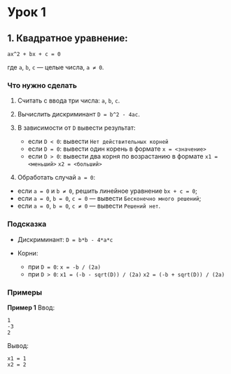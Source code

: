 # Урок 1

## 1. Квадратное уравнение:

```
ax^2 + bx + c = 0
```

где `a`, `b`, `c` — целые числа, `a ≠ 0`.

### Что нужно сделать

1. Считать с ввода три числа: `a`, `b`, `c`.
2. Вычислить дискриминант `D = b^2 - 4ac`.
3. В зависимости от `D` вывести результат:

   * если `D < 0`:
     вывести `Нет действительных корней`
   * если `D = 0`:
     вывести один корень в формате
     `x = <значение>`
   * если `D > 0`:
     вывести два корня по возрастанию в формате
     `x1 = <меньший>`
     `x2 = <больший>`
4. Обработать случай `a = 0`:

  * если `a = 0` и `b ≠ 0`, решить линейное уравнение `bx + c = 0`;
  * если `a = 0`, `b = 0`, `c = 0` — вывести `Бесконечно много решений`;
  * если `a = 0`, `b = 0`, `c ≠ 0` — вывести `Решений нет`.

### Подсказка

* Дискриминант: `D = b*b - 4*a*c`
* Корни:

  * при `D = 0`: `x = -b / (2a)`
  * при `D > 0`:
    `x1 = (-b - sqrt(D)) / (2a)`
    `x2 = (-b + sqrt(D)) / (2a)`

### Примеры

**Пример 1**
Ввод:

```
1
-3
2
```

Вывод:

```
x1 = 1
x2 = 2
```

